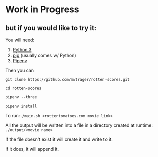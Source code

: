 # Work in Progress

## but if you would like to try it:

You will need:
1. [Python 3](https://www.python.org/downloads/ "Python.org Download Page")
2. [pip](https://pip.pypa.io/en/stable/installing/ "pip Installation Instructions") (usually comes w/ Python)
3. [Pipenv](https://packaging.python.org/new-tutorials/installing-and-using-packages/  "Pipenv Installation Instructions")

Then you can

`git clone https://github.com/mwtrager/rotten-scores.git`

`cd rotten-scores`

`pipenv --three`

`pipenv install`

To run:`./main.sh <rottentomatoes.com movie link>`

All the output will be written into a file in a directory created at runtime: `./output/<movie name>`

If the file doesn't exist it will create it and write to it.

If it does, it will append it.
